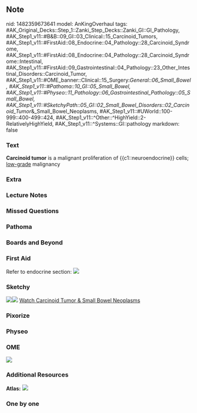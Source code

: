 ## Note
nid: 1482359673641
model: AnKingOverhaul
tags: #AK_Original_Decks::Step_1::Zanki_Step_Decks::Zanki_GI::GI_Pathology, #AK_Step1_v11::#B&B::09_GI::03_Clinical::15_Carcinoid_Tumors, #AK_Step1_v11::#FirstAid::08_Endocrine::04_Pathology::28_Carcinoid_Syndrome, #AK_Step1_v11::#FirstAid::08_Endocrine::04_Pathology::28_Carcinoid_Syndrome::Intestinal, #AK_Step1_v11::#FirstAid::09_Gastrointestinal::04_Pathology::23_Other_Intestinal_Disorders::Carcinoid_Tumor, #AK_Step1_v11::#OME_banner::Clinical::15_Surgery:_General::06_Small_Bowel, #AK_Step1_v11::#Pathoma::10_GI::05_Small_Bowel, #AK_Step1_v11::#Physeo::11_Pathology::06_Gastrointestinal_Pathology::05_Small_Bowel, #AK_Step1_v11::#SketchyPath::05_GI::02_Small_Bowel_Disorders::02_Carcinoid_Tumor_&_Small_Bowel_Neoplasms, #AK_Step1_v11::#UWorld::100-999::400-499::424, #AK_Step1_v11::^Other::^HighYield::2-RelativelyHighYield, #AK_Step1_v11::^Systems::GI::pathology
markdown: false

### Text
<div>
  <b>Carcinoid tumor</b> is a malignant proliferation of
  {{c1::neuroendocrine}} cells; <u>low-grade</u> malignancy
</div>

### Extra


### Lecture Notes


### Missed Questions


### Pathoma


### Boards and Beyond


### First Aid
Refer to endocrine section: <img src="tmpipPPOp.png">

### Sketchy
<img src=
"carcinoid%20neuroendocrine%20only_1566160514431.jpg"><img src=
"Zoverall%20picture%20(44)_1566160514431.JPG"> <a href=
"https://dashboard.sketchy.com/study/medical/courses/medical-pathophysiology/units/medical-pathophysiology-gi/videos/medical-pathophysiology-gi-small-bowel-disorders-carcinoid-tumor-and-small-bowel-neoplasms?utm_source=anki&utm_medium=partnership&utm_campaign=february_update&utm_content=medical">
Watch Carcinoid Tumor & Small Bowel Neoplasms</a>

### Pixorize


### Physeo


### OME
<div class="ome-widget">
  <a href=
  "https://onlinemeded.org/spa/surgery-general/small-bowel/acquire?ref=anki">
  <img src="_OME_AnkiFlashcards_Lesson_4.png"></a>
</div>

### Additional Resources
<b>Atlas:</b> <img src="tmp5Ut1qJ.png">

### One by one

